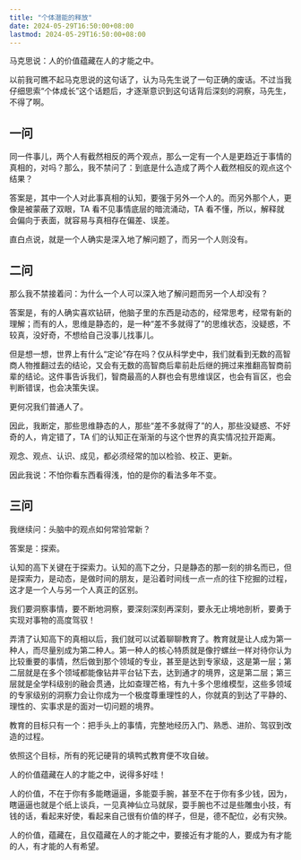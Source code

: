 ```yaml
---
title: "个体潜能的释放"
date: 2024-05-29T16:50:00+08:00
lastmod: 2024-05-29T16:50:00+08:00
---
```


马克思说：人的价值蕴藏在人的才能之中。

以前我可瞧不起马克思说的这句话了，认为马先生说了一句正确的废话。不过当我仔细思索“个体成长”这个话题后，才逐渐意识到这句话背后深刻的洞察，马先生，不得了啊。

<!--more-->

## 一问

同一件事儿，两个人有截然相反的两个观点，那么一定有一个人是更趋近于事情的真相的，对吗？那么，我不禁问了：到底是什么造成了两个人截然相反的观点这个结果？

答案是，其中一个人对此事真相的认知，要强于另外一个人的。而另外那个人，更像是被蒙蔽了双眼，TA 看不见事情底层的暗流涌动，TA 看不懂，所以，解释就会偏向于表面，就容易与真相存在偏差、误差。

直白点说，就是一个人确实是深入地了解问题了，而另一个人则没有。

## 二问

那么我不禁接着问：为什么一个人可以深入地了解问题而另一个人却没有？

答案是，有的人确实喜欢钻研，他脑子里的东西是动态的，经常思考，经常有新的理解；而有的人，思维是静态的，是一种“差不多就得了”的思维状态，没疑惑，不较真，没好奇，不想给自己没事儿找事儿。

但是想一想，世界上有什么“定论”存在吗？仅从科学史中，我们就看到无数的高智商人物推翻过去的结论，又会有无数的高智商后辈前赴后继的拥过来推翻高智商前辈的结论。这件事告诉我们，智商最高的人群也会有思维误区，也会有盲区，也会判断错误，也会决策失误。

更何况我们普通人了。

因此，我断定，那些思维静态的人，那些“差不多就得了”的人，那些没疑惑、不好奇的人，肯定错了，TA 们的认知正在渐渐的与这个世界的真实情况拉开距离。

观念、观点、认识、成见，都必须经常的加以检验、校正、更新。

因此我说：不怕你看东西看得浅，怕的是你的看法多年不变。

## 三问

我继续问：头脑中的观点如何常验常新？

答案是：探索。

认知的高下关键在于探索力。认知的高下之分，只是静态的那一刻的排名而已，但是探索力，是动态，是做时间的朋友，是沿着时间线一点一点的往下挖掘的过程，这才是一个人与另一个人真正的区别。

我们要洞察事情，要不断地洞察，要深刻深刻再深刻，要永无止境地剖析，要勇于实现对事物的高度驾驭！

弄清了认知高下的真相以后，我们就可以试着聊聊教育了。教育就是让人成为第一种人，而尽量别成为第二种人。第一种人的核心特质就是像拧螺丝一样对待你认为比较重要的事情，然后做到那个领域的专业，甚至是达到专家级，这是第一层；第二层就是在多个领域都能像钻井平台钻下去，达到通才的境界，这是第二层；第三层就是全学科级别的融会贯通，比如查理芒格，有九十多个思维模型，这些多领域的专家级别的洞察力会让你成为一个极度尊重理性的人，你就真的到达了平静的、理性的、实事求是的面对一切问题的境界。

教育的目标只有一个：把手头上的事情，完整地经历入门、熟悉、进阶、驾驭到改造的过程。

依照这个目标，所有的死记硬背的填鸭式教育便不攻自破。

人的价值蕴藏在人的才能之中，说得多好哇！

人的价值，不在于你有多能瞎逼逼，多能耍手腕，甚至不在于你有多少钱，因为，瞎逼逼也就是个纸上谈兵，一见真神仙立马就尿，耍手腕也不过是些雕虫小技，有钱的话，看起来好使，看起来自己很有价值的样子，但是，德不配位，必有灾殃。

人的价值，蕴藏在，且仅蕴藏在人的才能之中，要接近有才能的人，要成为有才能的人，有才能的人有希望。